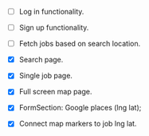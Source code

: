 - [ ] Log in functionality.
- [ ] Sign up functionality.
- [ ] Fetch jobs based on search location.

- [x] Search page.
- [x] Single job page.
- [x] Full screen map page.
- [x] FormSection: Google places (lng lat);
- [x] Connect map markers to job lng lat.
